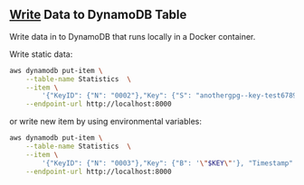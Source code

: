 ## [Write](https://docs.aws.amazon.com/amazondynamodb/latest/developerguide/getting-started-step-2.html) Data to DynamoDB Table

Write data in to DynamoDB that runs locally in a Docker container.

Write static data:

```bash
aws dynamodb put-item \
    --table-name Statistics  \
    --item \
        '{"KeyID": {"N": "0002"},"Key": {"S": "anothergpg--key-test67890!@£?>"}, "Timestamp": {"N": "20221211021725"}}' \
    --endpoint-url http://localhost:8000
```

or write new item by using environmental variables:

```bash
aws dynamodb put-item \
    --table-name Statistics  \
    --item \
        '{"KeyID": {"N": "0003"},"Key": {"B": '\"$KEY\"'}, "Timestamp": {"N": '\"$TIME\"'}}' \
    --endpoint-url http://localhost:8000
```